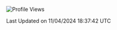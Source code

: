 <!--START_SECTION:waka-->
![Profile Views](http://img.shields.io/badge/Profile%20Views-2-blue)


 Last Updated on 11/04/2024 18:37:42 UTC
<!--END_SECTION:waka-->
